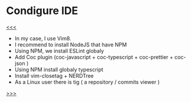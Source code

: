 # Condigure IDE 

[<<<](./03.01_README.md)

- In my case, I use Vim8. 
- I recommend to install NodeJS that have NPM
- Using NPM, we install ESLint globaly
- Add Coc plugin (coc-javascript + coc-typescript + coc-prettier + coc-json )
- Using NPM install globaly typescript 
- Install vim-closetag + NERDTree
- As a Linux user there is tig ( a repository / commits viewer )

[>>>](./03.03_README.md)
